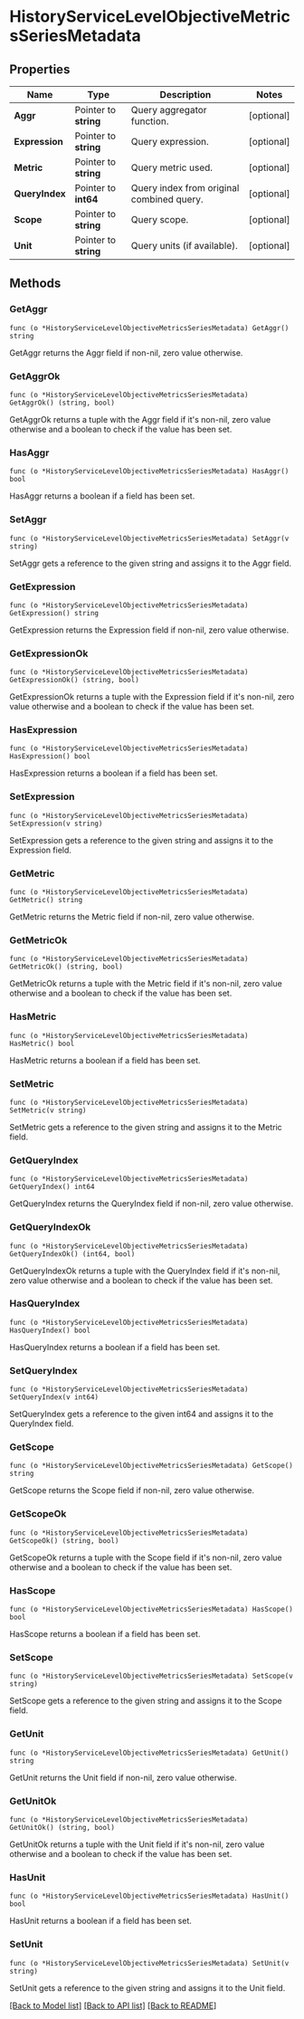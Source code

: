 # HistoryServiceLevelObjectiveMetricsSeriesMetadata

## Properties

Name | Type | Description | Notes
------------ | ------------- | ------------- | -------------
**Aggr** | Pointer to **string** | Query aggregator function. | [optional] 
**Expression** | Pointer to **string** | Query expression. | [optional] 
**Metric** | Pointer to **string** | Query metric used. | [optional] 
**QueryIndex** | Pointer to **int64** | Query index from original combined query. | [optional] 
**Scope** | Pointer to **string** | Query scope. | [optional] 
**Unit** | Pointer to **string** | Query units (if available). | [optional] 

## Methods

### GetAggr

`func (o *HistoryServiceLevelObjectiveMetricsSeriesMetadata) GetAggr() string`

GetAggr returns the Aggr field if non-nil, zero value otherwise.

### GetAggrOk

`func (o *HistoryServiceLevelObjectiveMetricsSeriesMetadata) GetAggrOk() (string, bool)`

GetAggrOk returns a tuple with the Aggr field if it's non-nil, zero value otherwise
and a boolean to check if the value has been set.

### HasAggr

`func (o *HistoryServiceLevelObjectiveMetricsSeriesMetadata) HasAggr() bool`

HasAggr returns a boolean if a field has been set.

### SetAggr

`func (o *HistoryServiceLevelObjectiveMetricsSeriesMetadata) SetAggr(v string)`

SetAggr gets a reference to the given string and assigns it to the Aggr field.

### GetExpression

`func (o *HistoryServiceLevelObjectiveMetricsSeriesMetadata) GetExpression() string`

GetExpression returns the Expression field if non-nil, zero value otherwise.

### GetExpressionOk

`func (o *HistoryServiceLevelObjectiveMetricsSeriesMetadata) GetExpressionOk() (string, bool)`

GetExpressionOk returns a tuple with the Expression field if it's non-nil, zero value otherwise
and a boolean to check if the value has been set.

### HasExpression

`func (o *HistoryServiceLevelObjectiveMetricsSeriesMetadata) HasExpression() bool`

HasExpression returns a boolean if a field has been set.

### SetExpression

`func (o *HistoryServiceLevelObjectiveMetricsSeriesMetadata) SetExpression(v string)`

SetExpression gets a reference to the given string and assigns it to the Expression field.

### GetMetric

`func (o *HistoryServiceLevelObjectiveMetricsSeriesMetadata) GetMetric() string`

GetMetric returns the Metric field if non-nil, zero value otherwise.

### GetMetricOk

`func (o *HistoryServiceLevelObjectiveMetricsSeriesMetadata) GetMetricOk() (string, bool)`

GetMetricOk returns a tuple with the Metric field if it's non-nil, zero value otherwise
and a boolean to check if the value has been set.

### HasMetric

`func (o *HistoryServiceLevelObjectiveMetricsSeriesMetadata) HasMetric() bool`

HasMetric returns a boolean if a field has been set.

### SetMetric

`func (o *HistoryServiceLevelObjectiveMetricsSeriesMetadata) SetMetric(v string)`

SetMetric gets a reference to the given string and assigns it to the Metric field.

### GetQueryIndex

`func (o *HistoryServiceLevelObjectiveMetricsSeriesMetadata) GetQueryIndex() int64`

GetQueryIndex returns the QueryIndex field if non-nil, zero value otherwise.

### GetQueryIndexOk

`func (o *HistoryServiceLevelObjectiveMetricsSeriesMetadata) GetQueryIndexOk() (int64, bool)`

GetQueryIndexOk returns a tuple with the QueryIndex field if it's non-nil, zero value otherwise
and a boolean to check if the value has been set.

### HasQueryIndex

`func (o *HistoryServiceLevelObjectiveMetricsSeriesMetadata) HasQueryIndex() bool`

HasQueryIndex returns a boolean if a field has been set.

### SetQueryIndex

`func (o *HistoryServiceLevelObjectiveMetricsSeriesMetadata) SetQueryIndex(v int64)`

SetQueryIndex gets a reference to the given int64 and assigns it to the QueryIndex field.

### GetScope

`func (o *HistoryServiceLevelObjectiveMetricsSeriesMetadata) GetScope() string`

GetScope returns the Scope field if non-nil, zero value otherwise.

### GetScopeOk

`func (o *HistoryServiceLevelObjectiveMetricsSeriesMetadata) GetScopeOk() (string, bool)`

GetScopeOk returns a tuple with the Scope field if it's non-nil, zero value otherwise
and a boolean to check if the value has been set.

### HasScope

`func (o *HistoryServiceLevelObjectiveMetricsSeriesMetadata) HasScope() bool`

HasScope returns a boolean if a field has been set.

### SetScope

`func (o *HistoryServiceLevelObjectiveMetricsSeriesMetadata) SetScope(v string)`

SetScope gets a reference to the given string and assigns it to the Scope field.

### GetUnit

`func (o *HistoryServiceLevelObjectiveMetricsSeriesMetadata) GetUnit() string`

GetUnit returns the Unit field if non-nil, zero value otherwise.

### GetUnitOk

`func (o *HistoryServiceLevelObjectiveMetricsSeriesMetadata) GetUnitOk() (string, bool)`

GetUnitOk returns a tuple with the Unit field if it's non-nil, zero value otherwise
and a boolean to check if the value has been set.

### HasUnit

`func (o *HistoryServiceLevelObjectiveMetricsSeriesMetadata) HasUnit() bool`

HasUnit returns a boolean if a field has been set.

### SetUnit

`func (o *HistoryServiceLevelObjectiveMetricsSeriesMetadata) SetUnit(v string)`

SetUnit gets a reference to the given string and assigns it to the Unit field.


[[Back to Model list]](../README.md#documentation-for-models) [[Back to API list]](../README.md#documentation-for-api-endpoints) [[Back to README]](../README.md)


